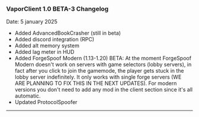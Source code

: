 ### **VaporClient 1.0 BETA-3 Changelog**

Date: 5 january 2025

- Added AdvancedBookCrasher (still in beta)
- Added discord integration (RPC)
- Added alt memory system
- Added lag meter in HUD
- Added ForgeSpoof Modern (1.13-1.20) BETA:
  At the moment ForgeSpoof Modern doesn't work on servers with game selectors (lobby servers),
  in fact after you click to join the gamemode, the player gets stuck in the lobby server indefinitely.
  It only works with single forge servers (WE ARE PLANNING TO FIX THIS IN THE NEXT UPDATES).
  For modern versions you don't need to add any mod in the client section since it's all automatic.
- Updated ProtocolSpoofer
---
